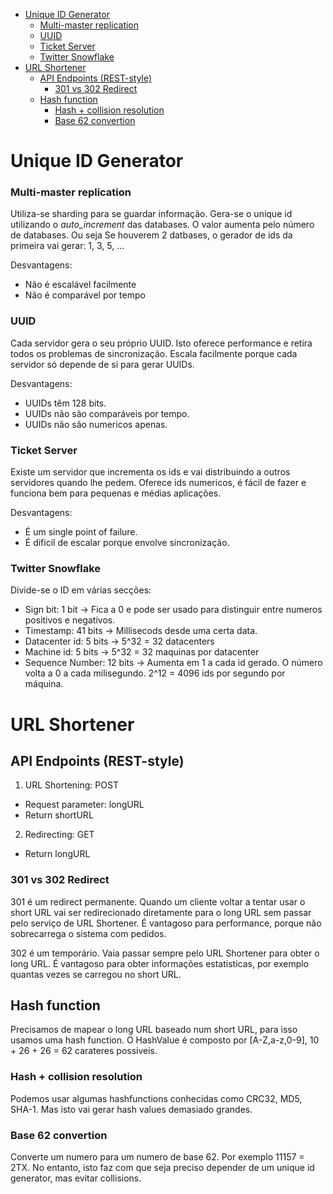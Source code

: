 

<!-- toc -->

- [Unique ID Generator](#unique-id-generator)
    + [Multi-master replication](#multi-master-replication)
    + [UUID](#uuid)
    + [Ticket Server](#ticket-server)
    + [Twitter Snowflake](#twitter-snowflake)
- [URL Shortener](#url-shortener)
  * [API Endpoints (REST-style)](#api-endpoints-rest-style)
    + [301 vs 302 Redirect](#301-vs-302-redirect)
  * [Hash function](#hash-function)
    + [Hash + collision resolution](#hash--collision-resolution)
    + [Base 62 convertion](#base-62-convertion)

<!-- tocstop -->

# Unique ID Generator

### Multi-master replication

Utiliza-se sharding para se guardar informação. Gera-se o unique id utilizando o _auto_increment_ das databases. O valor aumenta pelo número de databases. Ou seja Se houverem 2 datbases, o gerador de ids da primeira vai gerar: 1, 3, 5, ...

Desvantagens:

- Não é escalável facilmente
- Não é comparável por tempo

### UUID

Cada servidor gera o seu próprio UUID. Isto oferece performance e retira todos os problemas de sincronização. Escala facilmente porque cada servidor só depende de si para gerar UUIDs.

Desvantagens:

- UUIDs têm 128 bits.
- UUIDs não são comparáveis por tempo.
- UUIDs não são numericos apenas.

### Ticket Server

Existe um servidor que incrementa os ids e vai distribuindo a outros servidores quando lhe pedem. Oferece ids numericos, é fácil de fazer e funciona bem para pequenas e médias aplicações.

Desvantagens:

- É um single point of failure.
- É dificil de escalar porque envolve sincronização.

### Twitter Snowflake

Divide-se o ID em várias secções:

- Sign bit: 1 bit -> Fica a 0 e pode ser usado para distinguir entre numeros positivos e negativos.
- Timestamp: 41 bits -> Millisecods desde uma certa data.
- Datacenter id: 5 bits -> 5^32 = 32 datacenters
- Machine id: 5 bits -> 5^32 = 32 maquinas por datacenter
- Sequence Number: 12 bits -> Aumenta em 1 a cada id gerado. O número volta a 0 a cada milisegundo. 2^12 = 4096 ids por segundo por máquina.

# URL Shortener

## API Endpoints (REST-style)

1. URL Shortening: POST

- Request parameter: longURL
- Return shortURL

2. Redirecting: GET

- Return longURL

### 301 vs 302 Redirect

301 é um redirect permanente. Quando um cliente voltar a tentar usar o short URL vai ser redirecionado diretamente para o long URL sem passar pelo serviço de URL Shortener. É vantagoso para performance, porque não sobrecarrega o sistema com pedidos.

302 é um temporário. Vaia passar sempre pelo URL Shortener para obter o long URL. É vantagoso para obter informações estatisticas, por exemplo quantas vezes se carregou no short URL.

## Hash function

Precisamos de mapear o long URL baseado num short URL, para isso usamos uma hash function. O HashValue é composto por [A-Z,a-z,0-9], 10 + 26 + 26 = 62 carateres possiveis.

### Hash + collision resolution

Podemos usar algumas hashfunctions conhecidas como CRC32, MD5, SHA-1. Mas isto vai gerar hash values demasiado grandes.

### Base 62 convertion

Converte um numero para um numero de base 62. Por exemplo 11157 = 2TX. No entanto, isto faz com que seja preciso depender de um unique id generator, mas evitar collisions.
